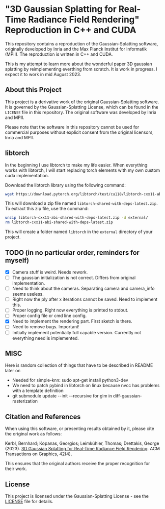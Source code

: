 # "3D Gaussian Splatting for Real-Time Radiance Field Rendering" Reproduction in C++ and CUDA
This repository contains a reproduction of the Gaussian-Splatting software, originally developed by Inria and the Max Planck Institut for Informatik (MPII). The reproduction is written in C++ and CUDA.

This is my attempt to learn more about the wonderful paper 3D gaussian splatting by reimplementing everthing from scratch. 
It is work in progress. I expect it to work in mid August 2023.
## About this Project

This project is a derivative work of the original Gaussian-Splatting software. It is governed by the Gaussian-Splatting License, which can be found in the `LICENSE` file in this repository. The original software was developed by Inria and MPII.

Please note that the software in this repository cannot be used for commercial purposes without explicit consent from the original licensors, Inria and MPII.

## libtorch
In the beginning I use libtorch to make my life easier. When everything works with libtorch, I will start replacing 
torch elements with my own custom cuda implementation.


Download the libtorch library using the following command:

```bash
wget https://download.pytorch.org/libtorch/test/cu118/libtorch-cxx11-abi-shared-with-deps-latest.zip  
```

This will download a zip file named `libtorch-shared-with-deps-latest.zip`. To extract this zip file, use the command:

```bash
unzip libtorch-cxx11-abi-shared-with-deps-latest.zip -d external/
rm libtorch-cxx11-abi-shared-with-deps-latest.zip
```
This will create a folder named `libtorch` in the `external` directory of your project.

## TODO (in no particular order, reminders for myself)
- [x] Camera stuff is weird. Needs rework.
- [ ] The gaussian initialization is not correct. Differs from original implementation.
- [ ] Need to think about the cameras. Separating camera and camera_info seems useless.
- [ ] Right now the ply after x iterations cannot be saved. Need to implement this.
- [ ] Proper logging. Right now everything is printed to stdout.
- [ ] Proper config file or cmd line config.
- [x] Need to implement the rendering part. First sketch is there.
- [ ] Need to remove bugs. Important!
- [ ] Initially implement potentially full capable version. Currently not everything need is implemented.

## MISC
Here is random collection of things that have to be described in README later on
- Needed for simple-knn: sudo apt-get install python3-dev 
- We need to patch pybind in libtorch on linux because nvcc has problems with a template definition
- git submodule update --init --recursive for glm in diff-gaussian-rasterization 

## Citation and References

When using this software, or presenting results obtained by it, please cite the original work as follows:

Kerbl, Bernhard; Kopanas, Georgios; Leimkühler, Thomas; Drettakis, George (2023). [3D Gaussian Splatting for Real-Time Radiance Field Rendering](https://repo-sam.inria.fr/fungraph/3d-gaussian-splatting/). ACM Transactions on Graphics, 42(4).

This ensures that the original authors receive the proper recognition for their work.

## License

This project is licensed under the Gaussian-Splatting License - see the [LICENSE](LICENSE) file for details.

